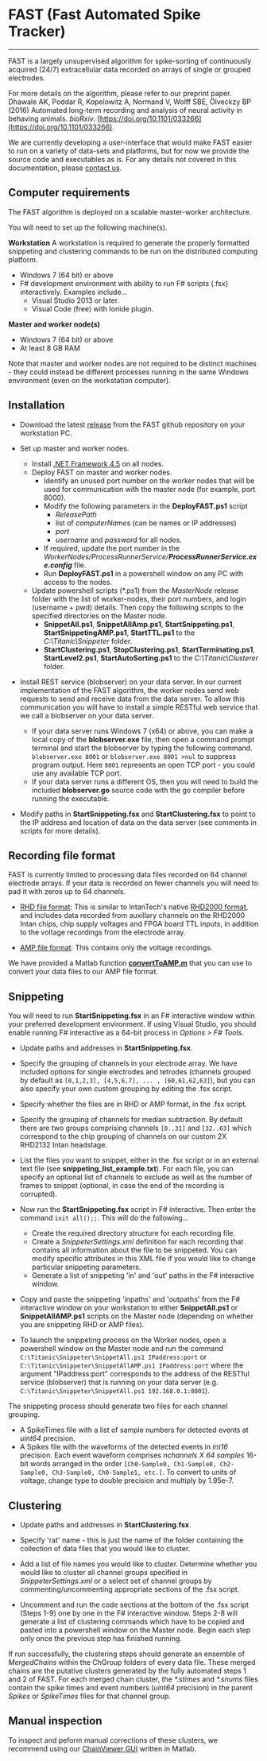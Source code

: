 # FAST (Fast Automated Spike Tracker)
----

FAST is a largely unsupervised algorithm for spike-sorting of continuously acquired (24/7) extracellular data recorded on arrays of single or grouped electrodes.

For more details on the algorithm, please refer to our preprint paper.
Dhawale AK, Poddar R, Kopelowitz A, Normand V, Wolff SBE, Ölveckzy BP (2016) Automated long-term recording and analysis of neural activity in behaving animals. *bioRxiv*.  [https://doi.org/10.1101/033266](https://doi.org/10.1101/033266).

We are currently developing a user-interface that would make FAST easier to run on a variety of data-sets and platforms, but for now we provide the source code and executables as is. For any details not covered in this documentation, please [contact us](https://olveczkylab.oeb.harvard.edu/about).

## Computer requirements

The FAST algorithm is deployed on a scalable master-worker architecture. 

You will need to set up the following machine(s).

**Workstation**
A workstation is required to generate the properly formatted snippeting and clustering commands to be run on the distributed computing platform. 
- Windows 7 (64 bit) or above
- F# development environment with ability to run F# scripts (.fsx) interactively. 
	Examples include...
	- Visual Studio 2013 or later.
	- Visual Code (free) with Ionide plugin.
	
**Master and worker node(s)**
- Windows 7 (64 bit) or above
- At least 8 GB RAM

Note that master and worker nodes are not required to be distinct machines - they could instead be different processes running in the same Windows environment (even on the workstation computer).	

## Installation

- Download the latest [release](https://github.com/Olveczky-Lab/FAST/tree/master/Releases) from the FAST github repository on your workstation PC.

- Set up master and worker nodes.
	- Install [.NET Framework 4.5](https://www.microsoft.com/en-us/download/details.aspx?id=30653) on all nodes.
	- Deploy FAST on master and worker nodes.
		- Identify an unused port number on the worker nodes that will be used for communication with the master node (for example, port 8000).
		- Modify the following parameters in the **DeployFAST.ps1** script
			- *ReleasePath*
			- list of *computerNames* (can be names or IP addresses)
			- *port*
			- *username* and *password* for all nodes.
		- If required, update the port number in the *WorkerNodes/ProcessRunnerService/**ProcessRunnerService.exe.config*** file.
		- Run **DeployFAST.ps1** in a powershell window on any PC with access to the nodes.
	- Update powershell scripts (*.ps1) from the *MasterNode* release folder with the list of worker-nodes, their port numbers, and login (username + pwd) details. Then copy the following scripts to the specified directories on the Master node.
		- **SnippetAll.ps1**, **SnippetAllAmp.ps1**, **StartSnippeting.ps1**, **StartSnippetingAMP.ps1**, **StartTTL.ps1** to the _C:\Titanic\Snippeter_ folder.
		- **StartClustering.ps1**, **StopClustering.ps1**, **StartTerminating.ps1**, **StartLevel2.ps1**, **StartAutoSorting.ps1** to the _C:\Titanic\Clusterer_ folder.
	

- Install REST service (blobserver) on your data server. 
	In our current implementation of the FAST algorithm, the worker nodes send web requests to send and receive data from the data server. To allow this communication you will have to install a simple RESTful web service that we call a blobserver on your data server. 
	- If your data server runs Windows 7 (x64) or above, you can make a local copy of the **blobserver.exe** file, then open a command prompt terminal and start the blobserver by typing the following command. 
	`blobserver.exe 8001` 
	or 
	`blobserver.exe 8001 >nul` to suppress program output.
	Here `8001` represents an open TCP port - you could use any available TCP port.
	- If your data server runs a different OS, then you will need to build the included **blobserver.go** source code with the go compiler before running the executable.
	
- Modify paths in **StartSnippeting.fsx** and **StartClustering.fsx** to point to the IP address and location of data on the data server (see comments in scripts for more details).

## Recording file format

FAST is currently limited to processing data files recorded on 64 channel electrode arrays. If your data is recorded on fewer channels you will need to pad it with zeros up to 64 channels. 

- [RHD file format](https://github.com/Olveczky-Lab/FAST/blob/master/RHDFormat.txt): This is similar to IntanTech's native [RHD2000 format](http://intantech.com/files/Intan_RHD2000_data_file_formats.pdf), and includes data recorded from auxillary channels on the RHD2000 Intan chips, chip supply voltages and FPGA board TTL inputs, in addition to the voltage recordings from the electrode array.

- [AMP file format](https://github.com/Olveczky-Lab/FAST/blob/master/AMPFormat.txt): This contains only the voltage recordings. 

We have provided a Matlab function **[convertToAMP.m](https://github.com/Olveczky-Lab/FAST/Utilities/convertToAMP.m)** that you can use to convert your data files to our AMP file format.


## Snippeting

You will need to run **StartSnippeting.fsx** in an F# interactive window within your preferred development environment. If using Visual Studio, you should enable running F# interactive as a 64-bit process in *Options > F# Tools*.

- Update paths and addresses in **StartSnippeting.fsx**.

- Specify the grouping of channels in your electrode array. We have included options for single electrodes and tetrodes (channels grouped by default as `[0,1,2,3], [4,5,6,7], ... , [60,61,62,63]`), but you can also specify your own custom grouping by editing the .fsx script.

- Specify whether the files are in RHD or AMP format, in the .fsx script.

- Specify the grouping of channels for median subtraction. By default there are two groups comprising channels `[0..31]` and `[32..63]` which correspond to the chip grouping of channels on our custom 2X RHD2132 Intan headstage.

- List the files you want to snippet, either in the .fsx script or in an external text file (see **snippeting_list_example.txt**). For each file, you can specify an optional list of channels to exclude as well as the number of frames to snippet (optional, in case the end of the recording is corrupted).

- Now run the **StartSnippeting.fsx** script in F# interactive. Then enter the command `init all();;`. This will do the following...
	- Create the required directory structure for each recording file.
	- Create a *SnippeterSettings.xml* definition for each recording that contains all information about the file to be snippeted. You can modify specific attributes in this XML file if you would like to change particular snippeting parameters.
	- Generate a list of snippeting 'in' and 'out' paths in the F# interactive window. 
	
-  Copy and paste the snippeting 'inpaths' and 'outpaths' from the F# interactive window on your workstation to either **SnippetAll.ps1** or **SnippetAllAMP.ps1** scripts on the Master node (depending on whether you are snippeting RHD or AMP files).

- To launch the snippeting process on the Worker nodes, open a powershell window on the Master node and run the command 
`C:\Titanic\Snippeter\SnippetAll.ps1 IPaddress:port` 
or 
`C:\Titanic\Snippeter\SnippetAllAMP.ps1 IPaddress:port`
where the argument "IPaddress:port" corresponds to the address of the RESTful service (blobserver) that is running on your data server (e.g. `C:\Titanic\Snippeter\SnippetAll.ps1 192.168.0.1:8001`). 

The snippeting process should generate two files for each channel grouping.
- A SpikeTimes file with a list of sample numbers for detected events at *uint64* precision.
- A Spikes file with the waveforms of the detected events in *int16* precision. Each event waveform comprises *nchannels X 64 samples* 16-bit words arranged in the order `[Ch0-Sample0, Ch1-Sample0, Ch2-Sample0, Ch3-Sample0, Ch0-Sample1, etc.]`. To convert to units of voltage, change type to double precision and multiply by 1.95e-7.


## Clustering

- Update paths and addresses in **StartClustering.fsx**.

- Specify 'rat' name - this is just the name of the folder containing the collection of data files that you would like to cluster.

- Add a list of file names you would like to cluster. Determine whether you would like to cluster all channel groups specified in *SnippeterSettings.xml* or a select set of channel groups by commenting/uncommenting appropriate sections of the .fsx script.

- Uncomment and run the code sections at the bottom of the .fsx script (Steps 1-9) one by one in the F# interactive window. Steps 2-8 will generate a list of clustering commands which have to be copied and pasted into a powershell window on the Master node. Begin each step only once the previous step has finished running.

If run successfully, the clustering steps should generate an ensemble of *MergedChains* within the ChGroup folders of every data file. These merged chains are the putative clusters generated by the fully automated steps 1 and 2 of FAST. For each merged chain cluster, the *\*.stimes* and *\*.snums* files contain the spike times and event numbers (*uint64* precision) in the parent *Spikes* or *SpikeTimes* files for that channel group.


## Manual inspection
To inspect and peform manual corrections of these clusters, we recommend using our [ChainViewer GUI](https://github.com/Olveczky-Lab/FAST-ChainViewer) written in Matlab.


